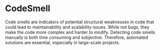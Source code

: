 # CodeSmell
Code smells are indicators of potential structural weaknesses in code that could lead to maintainability and scalability issues. While not bugs, they make the code more complex and harder to modify. Detecting code smells manually is both time consuming and subjective. Therefore, automated solutions are essential, especially in large-scale projects.
